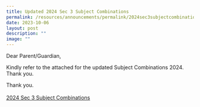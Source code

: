 ```yaml
---
title: Updated 2024 Sec 3 Subject Combinations
permalink: /resources/announcements/permalink/2024sec3subjectcombinations/
date: 2023-10-06
layout: post
description: ""
image: ""
---
```

Dear Parent/Guardian, 

Kindly refer to the attached for the updated Subject Combinations 2024. Thank you.


Thank you.
<br><br>
[2024 Sec 3 Subject Combinations ](/files/2024%20sec%203%20subject%20combinations%20(as%20of%206%20oct%202023).pdf)
